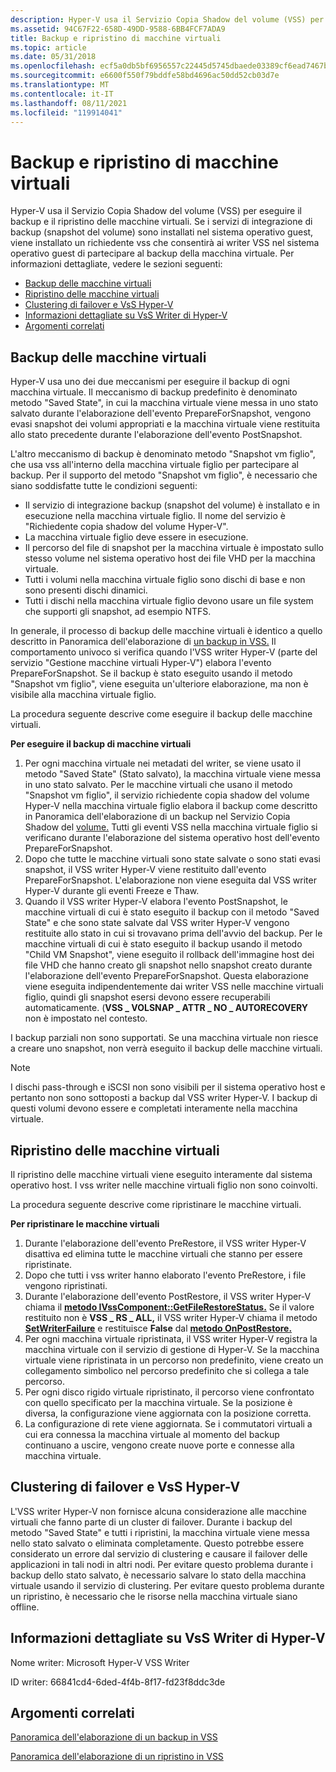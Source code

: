 ```yaml
---
description: Hyper-V usa il Servizio Copia Shadow del volume (VSS) per eseguire il backup e il ripristino delle macchine virtuali.
ms.assetid: 94C67F22-658D-49DD-9588-6BB4FCF7ADA9
title: Backup e ripristino di macchine virtuali
ms.topic: article
ms.date: 05/31/2018
ms.openlocfilehash: ecf5a0db5bf6956557c22445d5745dbaede03389cf6ead7467b32b65e76c59b5
ms.sourcegitcommit: e6600f550f79bddfe58bd4696ac50dd52cb03d7e
ms.translationtype: MT
ms.contentlocale: it-IT
ms.lasthandoff: 08/11/2021
ms.locfileid: "119914041"
---
```

# <a name="backing-up-and-restoring-virtual-machines"></a>Backup e ripristino di macchine virtuali

Hyper-V usa il Servizio Copia Shadow del volume (VSS) per eseguire il backup e il ripristino delle macchine virtuali. Se i servizi di integrazione di backup (snapshot del volume) sono installati nel sistema operativo guest, viene installato un richiedente vss che consentirà ai writer VSS nel sistema operativo guest di partecipare al backup della macchina virtuale. Per informazioni dettagliate, vedere le sezioni seguenti:

-   [Backup delle macchine virtuali](#backing-up-the-virtual-machines)
-   [Ripristino delle macchine virtuali](#restoring-the-virtual-machines)
-   [Clustering di failover e VsS Hyper-V](#failover-clustering-and-hyper-v-vss)
-   [Informazioni dettagliate su VsS Writer di Hyper-V](#details-on-the-hyper-v-vss-writer)
-   [Argomenti correlati](#related-topics)

## <a name="backing-up-the-virtual-machines"></a>Backup delle macchine virtuali

Hyper-V usa uno dei due meccanismi per eseguire il backup di ogni macchina virtuale. Il meccanismo di backup predefinito è denominato metodo "Saved State", in cui la macchina virtuale viene messa in uno stato salvato durante l'elaborazione dell'evento PrepareForSnapshot, vengono evasi snapshot dei volumi appropriati e la macchina virtuale viene restituita allo stato precedente durante l'elaborazione dell'evento PostSnapshot.

L'altro meccanismo di backup è denominato metodo "Snapshot vm figlio", che usa vss all'interno della macchina virtuale figlio per partecipare al backup. Per il supporto del metodo "Snapshot vm figlio", è necessario che siano soddisfatte tutte le condizioni seguenti:

-   Il servizio di integrazione backup (snapshot del volume) è installato e in esecuzione nella macchina virtuale figlio. Il nome del servizio è "Richiedente copia shadow del volume Hyper-V".
-   La macchina virtuale figlio deve essere in esecuzione.
-   Il percorso del file di snapshot per la macchina virtuale è impostato sullo stesso volume nel sistema operativo host dei file VHD per la macchina virtuale.
-   Tutti i volumi nella macchina virtuale figlio sono dischi di base e non sono presenti dischi dinamici.
-   Tutti i dischi nella macchina virtuale figlio devono usare un file system che supporti gli snapshot, ad esempio NTFS.

In generale, il processo di backup delle macchine virtuali è identico a quello descritto in Panoramica dell'elaborazione di [un backup in VSS.](/windows/desktop/VSS/overview-of-processing-a-backup-under-vss) Il comportamento univoco si verifica quando l'VSS writer Hyper-V (parte del servizio "Gestione macchine virtuali Hyper-V") elabora l'evento PrepareForSnapshot. Se il backup è stato eseguito usando il metodo "Snapshot vm figlio", viene eseguita un'ulteriore elaborazione, ma non è visibile alla macchina virtuale figlio.

La procedura seguente descrive come eseguire il backup delle macchine virtuali.

**Per eseguire il backup di macchine virtuali**

1.  Per ogni macchina virtuale nei metadati del writer, se viene usato il metodo "Saved State" (Stato salvato), la macchina virtuale viene messa in uno stato salvato. Per le macchine virtuali che usano il metodo "Snapshot vm figlio", il servizio richiedente copia shadow del volume Hyper-V nella macchina virtuale figlio elabora il backup come descritto in Panoramica dell'elaborazione di un backup nel Servizio Copia Shadow del [volume.](/windows/desktop/VSS/overview-of-processing-a-backup-under-vss) Tutti gli eventi VSS nella macchina virtuale figlio si verificano durante l'elaborazione del sistema operativo host dell'evento PrepareForSnapshot.
2.  Dopo che tutte le macchine virtuali sono state salvate o sono stati evasi snapshot, il VSS writer Hyper-V viene restituito dall'evento PrepareForSnapshot. L'elaborazione non viene eseguita dal VSS writer Hyper-V durante gli eventi Freeze e Thaw.
3.  Quando il VSS writer Hyper-V elabora l'evento PostSnapshot, le macchine virtuali di cui è stato eseguito il backup con il metodo "Saved State" e che sono state salvate dal VSS writer Hyper-V vengono restituite allo stato in cui si trovavano prima dell'avvio del backup. Per le macchine virtuali di cui è stato eseguito il backup usando il metodo "Child VM Snapshot", viene eseguito il rollback dell'immagine host dei file VHD che hanno creato gli snapshot nello snapshot creato durante l'elaborazione dell'evento PrepareForSnapshot. Questa elaborazione viene eseguita indipendentemente dai writer VSS nelle macchine virtuali figlio, quindi gli snapshot esersi devono essere recuperabili automaticamente. (**VSS \_ VOLSNAP \_ ATTR \_ NO \_ AUTORECOVERY** non è impostato nel contesto.

I backup parziali non sono supportati. Se una macchina virtuale non riesce a creare uno snapshot, non verrà eseguito il backup delle macchine virtuali.

> [!Note]  
> I dischi pass-through e iSCSI non sono visibili per il sistema operativo host e pertanto non sono sottoposti a backup dal VSS writer Hyper-V. I backup di questi volumi devono essere e completati interamente nella macchina virtuale.

 

## <a name="restoring-the-virtual-machines"></a>Ripristino delle macchine virtuali

Il ripristino delle macchine virtuali viene eseguito interamente dal sistema operativo host. I vss writer nelle macchine virtuali figlio non sono coinvolti.

La procedura seguente descrive come ripristinare le macchine virtuali.

**Per ripristinare le macchine virtuali**

1.  Durante l'elaborazione dell'evento PreRestore, il VSS writer Hyper-V disattiva ed elimina tutte le macchine virtuali che stanno per essere ripristinate.
2.  Dopo che tutti i vss writer hanno elaborato l'evento PreRestore, i file vengono ripristinati.
3.  Durante l'elaborazione dell'evento PostRestore, il VSS writer Hyper-V chiama il [**metodo IVssComponent::GetFileRestoreStatus.**](/windows/desktop/api/vswriter/nf-vswriter-ivsscomponent-getfilerestorestatus) Se il valore restituito non è **VSS \_ RS \_ ALL,** il VSS writer Hyper-V chiama il metodo [**SetWriterFailure**](/windows/desktop/api/vswriter/nf-vswriter-cvsswriter-setwriterfailure) e restituisce **False** dal [**metodo OnPostRestore.**](/windows/desktop/api/vswriter/nf-vswriter-cvsswriter-onpostrestore)
4.  Per ogni macchina virtuale ripristinata, il VSS writer Hyper-V registra la macchina virtuale con il servizio di gestione di Hyper-V. Se la macchina virtuale viene ripristinata in un percorso non predefinito, viene creato un collegamento simbolico nel percorso predefinito che si collega a tale percorso.
5.  Per ogni disco rigido virtuale ripristinato, il percorso viene confrontato con quello specificato per la macchina virtuale. Se la posizione è diversa, la configurazione viene aggiornata con la posizione corretta.
6.  La configurazione di rete viene aggiornata. Se i commutatori virtuali a cui era connessa la macchina virtuale al momento del backup continuano a uscire, vengono create nuove porte e connesse alla macchina virtuale.

## <a name="failover-clustering-and-hyper-v-vss"></a>Clustering di failover e VsS Hyper-V

L'VSS writer Hyper-V non fornisce alcuna considerazione alle macchine virtuali che fanno parte di un cluster di failover. Durante i backup del metodo "Saved State" e tutti i ripristini, la macchina virtuale viene messa nello stato salvato o eliminata completamente. Questo potrebbe essere considerato un errore dal servizio di clustering e causare il failover delle applicazioni in tali nodi in altri nodi. Per evitare questo problema durante i backup dello stato salvato, è necessario salvare lo stato della macchina virtuale usando il servizio di clustering. Per evitare questo problema durante un ripristino, è necessario che le risorse nella macchina virtuale siano offline.

## <a name="details-on-the-hyper-v-vss-writer"></a>Informazioni dettagliate su VsS Writer di Hyper-V

Nome writer: Microsoft Hyper-V VSS Writer

ID writer: 66841cd4-6ded-4f4b-8f17-fd23f8ddc3de

## <a name="related-topics"></a>Argomenti correlati

<dl> <dt>

[Panoramica dell'elaborazione di un backup in VSS](/windows/desktop/VSS/overview-of-processing-a-backup-under-vss)
</dt> <dt>

[Panoramica dell'elaborazione di un ripristino in VSS](/windows/desktop/VSS/overview-of-processing-a-restore-under-vss)
</dt> </dl>

 

 

